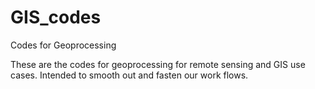 # GIS_codes
Codes for Geoprocessing 

These are the codes for geoprocessing for remote sensing and GIS use cases. Intended to smooth out and fasten our work flows.
